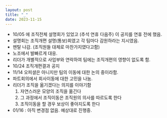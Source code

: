 ```yaml
---
layout: post
title: "_"
date: 2023-11-15
---
```


- 10/05 에 조직전체 설명회가 있었고 (추석 연휴 다음주) 이 공지를 연휴 전에 했음.
- 설명회는 조직개편 설명(통보)회였고 각 팀마다 감원하라는 지시였음.
- 멘탈 나감. (조직원들 대체로 마찬가지였다고함)
- 노조에서 발빠르게 대응.
- 리더가 개별적으로 사업부와 연락하여 팀에는 조직개편의 영향이 없도록 함.
- 10/24 조직개편결과 공지
- 11/14 오피셜은 아니지만 팀의 이동에 대한 논의 중이라함.
- 파트회의에서 회사이동에 대한 고민을 나눔.
- 리더가 조직을 옮기겠다는 의지를 이야기함
    1. 자연스러운 모양의 조직을 옮긴다
    2. 그 과정에서 조직이동은 조직원의 의사를 따르도록 한다
    3. 조직이동을 할 경우 보상이 좋아지도록 한다
- 01/16 : 아직 변경점 없음. 예상대로 진행중.